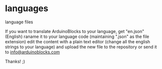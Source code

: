# languages
language files

If you want to translate ArduinoBlocks to your language, get "en.json" (English) raname it to your language code (maintaining ".json" as the file extension) edit the content with a plain text editor (change all the english strings to your language) and upload the new file to the repository or send it to info@arduinoblocks.com

Thanks!
;)
